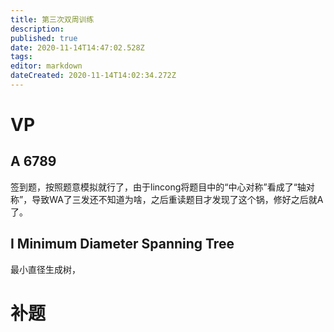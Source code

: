 ```yaml
---
title: 第三次双周训练
description: 
published: true
date: 2020-11-14T14:47:02.528Z
tags: 
editor: markdown
dateCreated: 2020-11-14T14:02:34.272Z
---
```


# VP
## A 6789
签到题，按照题意模拟就行了，由于lincong将题目中的“中心对称”看成了“轴对称”，导致WA了三发还不知道为啥，之后重读题目才发现了这个锅，修好之后就A了。
## I Minimum Diameter Spanning Tree
最小直径生成树，
# 补题